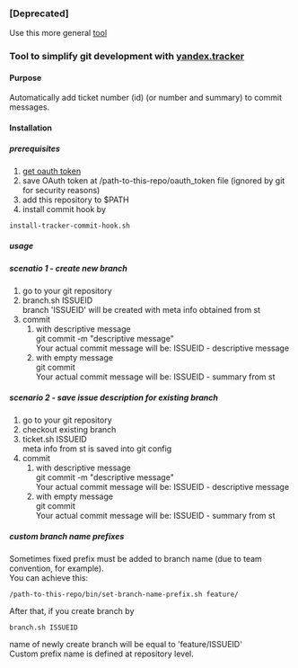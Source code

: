 ### [Deprecated]
Use this more general [tool](https://github.com/yantonov/ticket-commit-msg)

### Tool to simplify git development with [yandex.tracker](https://yandex.com/tracker/)

#### Purpose
Automatically add ticket number (id) (or number and summary) to commit messages.

#### Installation
##### prerequisites

1. [get oauth token](https://tech.yandex.com/connect/tracker/api/concepts/access-docpage/)
2. save OAuth token at /path-to-this-repo/oauth_token file (ignored by git for security reasons)  
3. add this repository to $PATH  
4. install commit hook by  

`
install-tracker-commit-hook.sh
`

##### usage  

##### scenatio 1 - create new branch
1. go to your git repository
2. branch.sh ISSUEID  
branch 'ISSUEID' will be created with meta info obtained from st
3. commit 
    1. with descriptive message  
    git commit -m "descriptive message"  
    Your actual commit message will be: ISSUEID - descriptive message  
    2. with empty message  
    git commit  
    Your actual commit message will be: ISSUEID - summary from st  


##### scenario 2 - save issue description for existing branch
1. go to your git repository
2. checkout existing branch
2. ticket.sh ISSUEID  
meta info from st is saved into git config
3. commit 
    1. with descriptive message  
    git commit -m "descriptive message"  
    Your actual commit message will be: ISSUEID - descriptive message  
    2. with empty message  
    git commit  
    Your actual commit message will be: ISSUEID - summary from st  

##### custom branch name prefixes
Sometimes fixed prefix must be added to branch name (due to team convention, for example).  
You can achieve this:

`
/path-to-this-repo/bin/set-branch-name-prefix.sh feature/
`

After that, if you create branch by

`
branch.sh ISSUEID
`

name of newly create branch will be equal to 'feature/ISSUEID'  
Custom prefix name is defined at repository level.
